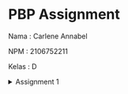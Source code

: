 # **PBP Assignment**

Nama : Carlene Annabel

NPM : 2106752211

Kelas : D
<details>
    <summary>Assignment 1</summary>
    <a href="https://katalog-carlene.herokuapp.com/katalog/" target= "_blank">Link Aplikasi Heroku</a>

    ## **Buatlah bagan yang berisi request client ke web aplikasi berbasis Django beserta responnya dan jelaskan pada bagan tersebut kaitan antara urls.py, views.py, models.py, dan berkas html**
    <<<<<<< HEAD
    ![Bagan](https://github.com/carlenee/
    assignment2-repository/bagan/Bagan.png?raw=true)
    =======
    ![Bagan](bagan/Bagan.png)
    >>>>>>> fd173a6422587afed9899c939291f525e36d888e

    Dari bagan di atas, dapat dilihat bahwa terdapat dua komponen yaitu, client side dan server side. View berada pada server side dan Template berada pada client side.

    Ketika kita membuat request untuk sebuah website, interface yang digunakan untuk membuat permintaan tersebut melalui browser disebut Template. Kemudian permintaan tersebut dikirmkan ke server untuk pengelolaan file view. Setiap kali Template diperbaharui, itu adalah input yang dikirim dan dimana diserver akan dilihat oleh View. Dan, kemudian ditransportasikan ke URL yang benar.

    Setelah ditransportasikan ke URL yang benar, lohika aplikasi berlaku dan Model mulai memperbaiki respons terhadap permintaan yang diberikan. Kemudian respons tertentu itu dikirim kembali ke View di mana ia kembali memeriksa respons dan mengirimkannya sebagai respons HTTP atau format pengguna yang diinginkan.Kemudian, kembali dirender oleh browser melalui Template(dalam format HTML).

    ## **Jelaskan kenapa menggunakan virtual environment? Apakah kita tetap dapat membuat aplikasi web berbasis Django tanpa menggunakan virtual environment?**

    Virtual enviroment memberikan kita lingkungan pengembangan yang independent dari host operating system. Kita dapat menginstal dan menggunakan software yang diperlukan di folder/bin virtualenv, daripada menggunakan software yang diinstal ke host machine. Karena, python development, bergantung pada berbagai macam libraries dan dependencies. 

    Kita tetap dapat membuat aplikasi web berbasis Django tanpa menggunakan virtual enviroment, namun dependencies dan libraries yang digunakan dalam pengembangannya tidak terpisahkan oleh projek - projek Django lainnya. Dalam arti lain, kita menggunakan dependencies dan libraries yang sama untuk banyak projek, sehingga dapat menimbulkan masalah ketika digunakan secara bersamaan. Jika kita bekerja dalam sebuah tim, jika anggota tim tersebut menggunakan dependencies dan libraries dengan versi yang berbeda, dapat menimbulkan error. Sehingga, lebih direkomendasikan untuk menggunakan virtual enviroment dalam pembuatan projek berbasis Django.

    ## **Jelaskan bagaimana cara kamu mengimplementasikan poin 1 sampai dengan 4 di atas**

    1. Membuat fungsi show_catalog yang menerima parameter request dan mengembalikan render(request, "katalog.html"), kemudian membuat folder template dan membuat berkas bernama katalog.html yang akan menjadi template dari web aplikasi kita.

    2. Membuat berkas urls.py untuk melakukan routing erhadap fungsi views yang telah kita buat sehingga nantinya halaman HTML dapat ditampilkan lewat browser kita. Kemudian, mendaftarkan aplikasi katalog ke dalam urls.py pada folder project_django.

    3. Menghubungkan Models dengan Views dan Template, dengan mengimport models yang sudah dibuat sebelumnya ke dalam file views.py. Memanggil query ke model database dan menyimpan hasil query tersebut ke dalam sebuah variabel. Menambahkan context sebagai parameter ketiga pada pengembalian fungsi render di fungsi show_catalog. Data yang ada pada variabel context tersebut akan ikut di-render oleh Django sehingga nantinya kita dapat memunculkan data tersebut pada halaman HTML.

    4. Melakukan mapping terhadap data yang telah ikut di-render pada fungsi views, menggunakan sintaks khusus template yang ada pada Django, {{data}}.  Melakukan iterasi terhadap variabel data yang telah ikut render ke dalam HTML.

    5. Mendeploy project ke heroku
</details>





